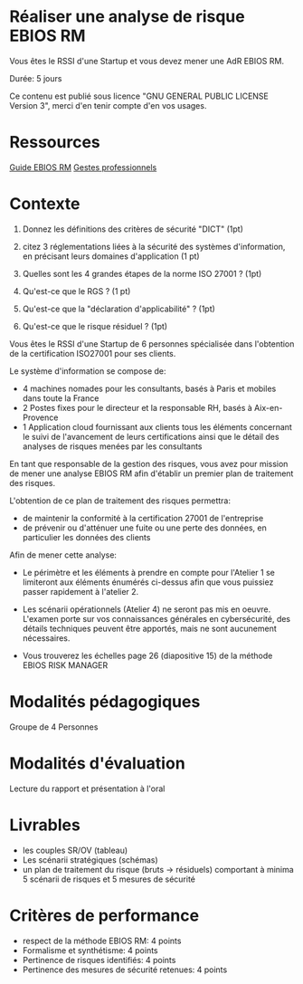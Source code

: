 # Réaliser une analyse de risque EBIOS RM

Vous êtes le RSSI d'une Startup et vous devez mener une AdR EBIOS RM.

Durée: 5 jours

Ce contenu est publié sous licence "GNU GENERAL PUBLIC LICENSE Version 3", merci d'en tenir compte d'en vos usages.

# Ressources

[Guide EBIOS RM](https://www.ssi.gouv.fr/guide/la-methode-ebios-risk-manager-le-guide/)
[Gestes professionnels](https://github.com/Aif4thah/Dojo-101)

# Contexte

1. Donnez les définitions des critères de sécurité "DICT" (1pt)

2. citez 3 réglementations liées à la sécurité des systèmes d'information, en précisant leurs domaines d'application (1 pt)

3. Quelles sont les 4 grandes étapes de la norme ISO 27001 ? (1pt)

4. Qu'est-ce que le RGS ? (1 pt)

5. Qu'est-ce que la "déclaration d'applicabilité" ? (1pt)

6. Qu'est-ce que le risque résiduel ? (1pt)


Vous êtes le RSSI d'une Startup de 6 personnes spécialisée dans l'obtention de la certification ISO27001 pour ses clients.

Le système d'information se compose de:

* 4 machines nomades pour les consultants, basés à Paris et mobiles dans toute la France
* 2 Postes fixes pour le directeur et la responsable RH, basés à Aix-en-Provence
* 1 Application cloud fournissant aux clients tous les éléments concernant le suivi de l'avancement de leurs certifications ainsi que le détail des analyses de risques menées par les consultants

En tant que responsable de la gestion des risques, vous avez pour mission de mener une analyse EBIOS RM afin d'établir un premier plan de traitement des risques.

L'obtention de ce plan de traitement des risques permettra:

* de maintenir la conformité à la certification 27001 de l'entreprise
* de prévenir ou d'atténuer une fuite ou une perte des données, en particulier les données des clients

Afin de mener cette analyse:

* Le périmètre et les éléments à prendre en compte pour l'Atelier 1 se limiteront aux éléments énumérés ci-dessus afin que vous puissiez passer rapidement à l'atelier 2.

* Les scénarii opérationnels (Atelier 4) ne seront pas mis en oeuvre. L'examen porte sur vos connaissances générales en cybersécurité, des détails techniques peuvent être apportés, mais ne sont aucunement nécessaires.

* Vous trouverez les échelles page 26 (diapositive 15) de la méthode EBIOS RISK MANAGER

# Modalités pédagogiques

Groupe de 4 Personnes

# Modalités d'évaluation

Lecture du rapport et présentation à l'oral

# Livrables

* les couples SR/OV (tableau)
* Les scénarii stratégiques (schémas)
* un plan de traitement du risque (bruts -> résiduels) comportant à minima 5 scénarii de risques et 5 mesures de sécurité


# Critères de performance

- respect de la méthode EBIOS RM: 4 points
- Formalisme et synthétisme: 4 points
- Pertinence de risques identifiés: 4 points
- Pertinence des mesures de sécurité retenues: 4 points
